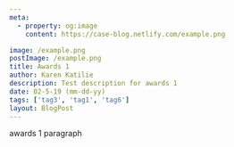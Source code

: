 ```yaml
---
meta:
  - property: og:image
    content: https://case-blog.netlify.com/example.png

image: /example.png
postImage: /example.png
title: Awards 1
author: Karen Katilie
description: Test description for awards 1
date: 02-5-19 (mm-dd-yy)
tags: ['tag3', 'tag1', 'tag6']
layout: BlogPost
---
```


<!-- Adding Tags to Vuepress -->
<TagLinks />

awards 1 paragraph

